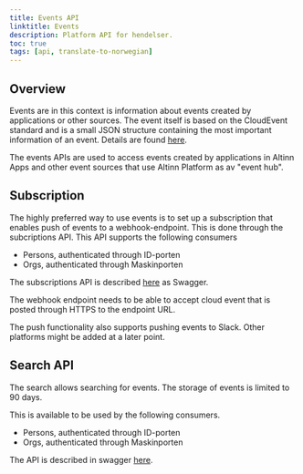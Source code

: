 ```yaml
---
title: Events API
linktitle: Events
description: Platform API for hendelser.
toc: true
tags: [api, translate-to-norwegian]
---
```


## Overview

Events are in this context is information about events created by applications or other sources. The event itself is based on the CloudEvent standard and is
a small JSON structure containing the most important information of an event. Details are found [here](/technology/architecture/capabilities/runtime/integration/events/#event-schema).

The events APIs are used to access events created by applications in Altinn Apps and other event sources that use Altinn Platform as
av "event hub". 

## Subscription

The highly preferred way to use events is to set up a subscription that enables push of events to a webhook-endpoint.
This is done through the subcriptions API. This API supports the following consumers

- Persons, authenticated through ID-porten
- Orgs, authenticated through Maskinporten

The subscriptions API is described [here](../swagger/events/#/Subscription) as Swagger.

The webhook endpoint needs to be able to accept cloud event that is posted through HTTPS to the endpoint URL.

The push functionality also supports pushing events to Slack. Other platforms might be added at a later point.

## Search API

The search allows searching for events. The storage of events is limited to 90 days.

This is available to be used by the following consumers.

- Persons, authenticated through ID-porten
- Orgs, authenticated through Maskinporten

The API is described in swagger [here](../swagger/events/#/Events).





